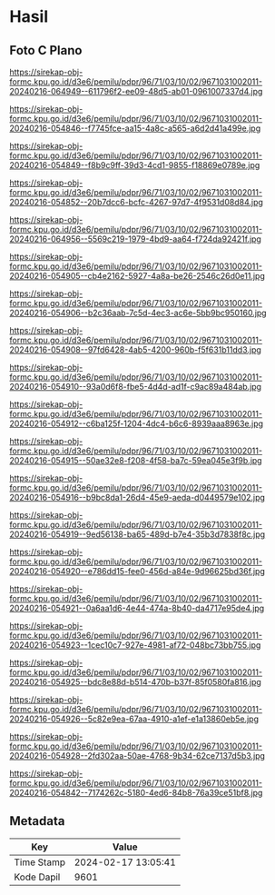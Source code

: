 # Hasil

## Foto C Plano

https://sirekap-obj-formc.kpu.go.id/d3e6/pemilu/pdpr/96/71/03/10/02/9671031002011-20240216-064949--611796f2-ee09-48d5-ab01-0961007337d4.jpg

https://sirekap-obj-formc.kpu.go.id/d3e6/pemilu/pdpr/96/71/03/10/02/9671031002011-20240216-054846--f7745fce-aa15-4a8c-a565-a6d2d41a499e.jpg

https://sirekap-obj-formc.kpu.go.id/d3e6/pemilu/pdpr/96/71/03/10/02/9671031002011-20240216-054849--f8b9c9ff-39d3-4cd1-9855-f18869e0789e.jpg

https://sirekap-obj-formc.kpu.go.id/d3e6/pemilu/pdpr/96/71/03/10/02/9671031002011-20240216-054852--20b7dcc6-bcfc-4267-97d7-4f9531d08d84.jpg

https://sirekap-obj-formc.kpu.go.id/d3e6/pemilu/pdpr/96/71/03/10/02/9671031002011-20240216-064956--5569c219-1979-4bd9-aa64-f724da92421f.jpg

https://sirekap-obj-formc.kpu.go.id/d3e6/pemilu/pdpr/96/71/03/10/02/9671031002011-20240216-054905--cb4e2162-5927-4a8a-be26-2546c26d0e11.jpg

https://sirekap-obj-formc.kpu.go.id/d3e6/pemilu/pdpr/96/71/03/10/02/9671031002011-20240216-054906--b2c36aab-7c5d-4ec3-ac6e-5bb9bc950160.jpg

https://sirekap-obj-formc.kpu.go.id/d3e6/pemilu/pdpr/96/71/03/10/02/9671031002011-20240216-054908--97fd6428-4ab5-4200-960b-f5f631b11dd3.jpg

https://sirekap-obj-formc.kpu.go.id/d3e6/pemilu/pdpr/96/71/03/10/02/9671031002011-20240216-054910--93a0d6f8-fbe5-4d4d-ad1f-c9ac89a484ab.jpg

https://sirekap-obj-formc.kpu.go.id/d3e6/pemilu/pdpr/96/71/03/10/02/9671031002011-20240216-054912--c6ba125f-1204-4dc4-b6c6-8939aaa8963e.jpg

https://sirekap-obj-formc.kpu.go.id/d3e6/pemilu/pdpr/96/71/03/10/02/9671031002011-20240216-054915--50ae32e8-f208-4f58-ba7c-59ea045e3f9b.jpg

https://sirekap-obj-formc.kpu.go.id/d3e6/pemilu/pdpr/96/71/03/10/02/9671031002011-20240216-054916--b9bc8da1-26d4-45e9-aeda-d0449579e102.jpg

https://sirekap-obj-formc.kpu.go.id/d3e6/pemilu/pdpr/96/71/03/10/02/9671031002011-20240216-054919--9ed56138-ba65-489d-b7e4-35b3d7838f8c.jpg

https://sirekap-obj-formc.kpu.go.id/d3e6/pemilu/pdpr/96/71/03/10/02/9671031002011-20240216-054920--e786dd15-fee0-456d-a84e-9d96625bd36f.jpg

https://sirekap-obj-formc.kpu.go.id/d3e6/pemilu/pdpr/96/71/03/10/02/9671031002011-20240216-054921--0a6aa1d6-4e44-474a-8b40-da4717e95de4.jpg

https://sirekap-obj-formc.kpu.go.id/d3e6/pemilu/pdpr/96/71/03/10/02/9671031002011-20240216-054923--1cec10c7-927e-4981-af72-048bc73bb755.jpg

https://sirekap-obj-formc.kpu.go.id/d3e6/pemilu/pdpr/96/71/03/10/02/9671031002011-20240216-054925--bdc8e88d-b514-470b-b37f-85f0580fa816.jpg

https://sirekap-obj-formc.kpu.go.id/d3e6/pemilu/pdpr/96/71/03/10/02/9671031002011-20240216-054926--5c82e9ea-67aa-4910-a1ef-e1a13860eb5e.jpg

https://sirekap-obj-formc.kpu.go.id/d3e6/pemilu/pdpr/96/71/03/10/02/9671031002011-20240216-054928--2fd302aa-50ae-4768-9b34-62ce7137d5b3.jpg

https://sirekap-obj-formc.kpu.go.id/d3e6/pemilu/pdpr/96/71/03/10/02/9671031002011-20240216-054842--7174262c-5180-4ed6-84b8-76a39ce51bf8.jpg


## Metadata

| Key        | Value               |
| ---------- | ------------------- |
| Time Stamp | 2024-02-17 13:05:41 |
| Kode Dapil | 9601                |



